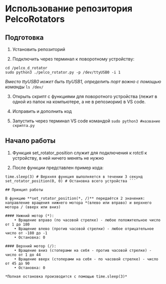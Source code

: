 # Использование репозитория PelcoRotators
## Подготовка

1. Установить репозиторий

2. Подключить через терминал к поворотному устройству:
```
cd /pelco_d_rotator
sudo python3 ./pelco_rotator.py -p /dev/ttyUSB0 -i 1
 ```
*Вместо ttyUSB0 иожет быть ttyUSB1, определить порт вожно с помощью команды*
``` ls /dev/ ```

3. Открыть скрипт с функциями для поворотного устройства (лежит в одной из папок на компьютере, а не в репозиории) в VS code.

4. Исправить и дополнить код

5. Запустить через терминал VS code командой
``` sudo python3 #название скрипта.py ```

## Начало работы

1. Функция set_rotator_position служит для подключения к rotctl к устройству, в ней ничего менять не нужно
   
2. После функции представлен пример кода:
``` set_rotator_position(-10, 55) # Поворот устройства влево и вверх
time.sleep(3) # Верхняя функция выполняется в течении 3 секунд
set_rotator_position(0, 0) # Остановка всего устройства ```

## Принцип работы

В функцию **set_rotator_position(*, /)** передаётся 2 значения: направление вращения нижнего мотора *(влево или вправо) и верхнего мотора / (вверх или вниз)

#### Нижний мотор (*):
	• Вращение вправо (по часовой стрелке) - любое положительное число от 1 до 180
	• Вращение влево (против часовой стрелки) - любое отрицательное число от -180 до -1
	• Остановка: 0

#### Верхний мотор (/):
	• Вращение вниз (стоперами на себя - против часовой стрелке) - число от 1 до 44
	• Вращение вверх (стоперами на себя - по часовой стрелке) - число от 45 до 90
	• Остановка: 0

*Полная остановка производится с помощью time.sleep(3)*
